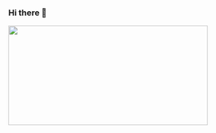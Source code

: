 ### Hi there 👋

<!--
**Ashishkotyan/Ashishkotyan** is a ✨ _special_ ✨ repository because its `README.md` (this file) appears on your GitHub profile.

Here are some ideas to get you started:

- 🔭 I’m currently working on ...
- 🌱 I’m currently learning ...
- 👯 I’m looking to collaborate on ...
- 🤔 I’m looking for help with ...
- 💬 Ask me about ...
- 📫 How to reach me: ...
- 😄 Pronouns: ...
- ⚡ Fun fact: ...
-->
<img height="200px" width="400" src="https://github-readme-stats.vercel.app/api?username=Ashishkotyan&count_private=true&theme=radical&show_icons=true" />

